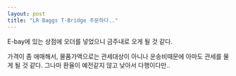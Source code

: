 ```yaml
---
layout: post
title: "LR Baggs T-Bridge 주문하다.."
---
```


E-bay에 있는 상점에 오더를 넣었으니 금주내로 오게 될 것 같다.

가격이 좀 애매해서, 물품가액으로는 관세대상이 아니나 운송비때문에 아마도 관세를 물게 될 것 같다. 그나마 환율이 예전같지 않고 낮아서 다행이다만..




